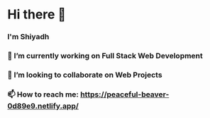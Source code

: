 # Hi there 👋
### I'm Shiyadh
 
### 🔭 I’m currently working on Full Stack Web Development
### 👯 I’m looking to collaborate on Web Projects
### 📫 How to reach me: https://peaceful-beaver-0d89e9.netlify.app/

